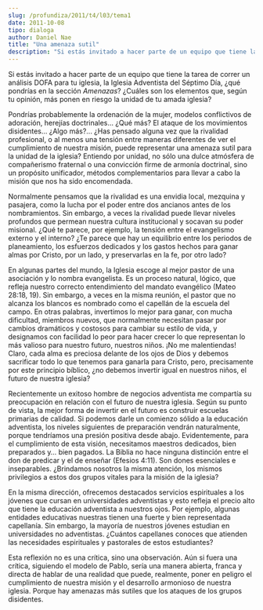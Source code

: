 ```yaml
---
slug: /profundiza/2011/t4/l03/tema1
date: 2011-10-08
tipo: dialoga
author: Daniel Nae
title: "Una amenaza sutil"
description: "Si estás invitado a hacer parte de un equipo que tiene la tarea de correr un  análisis DOFA para tu iglesia, la Iglesia Adventista del Séptimo Día, ¿qué  pondrías en la sección Amenazas? ¿Cuáles son los elementos que, según tu  opinión, más ponen en riesgo la unidad de tu amad..."
---
```


Si estás invitado a hacer parte de un equipo que tiene la tarea de correr un análisis DOFA para tu iglesia, la Iglesia Adventista del Séptimo Día, ¿qué pondrías en la sección _Amenazas_? ¿Cuáles son los elementos que, según tu opinión, más ponen en riesgo la unidad de tu amada iglesia?

Pondrías probablemente la ordenación de la mujer, modelos conflictivos de adoración, herejías doctrinales… ¿Qué más? El ataque de los movimientos disidentes… ¿Algo más?... ¿Has pensado alguna vez que la rivalidad profesional, o al menos una tensión entre maneras diferentes de ver el cumplimiento de nuestra misión, puede representar una amenaza sutil para la unidad de la iglesia? Entiendo por unidad, no sólo una dulce atmósfera de compañerismo fraternal o una convicción firme de armonía doctrinal, sino un propósito unificador, métodos complementarios para llevar a cabo la misión que nos ha sido encomendada.

Normalmente pensamos que la rivalidad es una envidia local, mezquina y pasajera, como la lucha por el poder entre dos ancianos antes de los nombramientos. Sin embargo, a veces la rivalidad puede llevar niveles profundos que permean nuestra cultura institucional y socavan su poder misional. ¿Qué te parece, por ejemplo, la tensión entre el evangelismo externo y el interno? ¿Te parece que hay un equilibrio entre los periodos de planeamiento, los esfuerzos dedicados y los gastos hechos para ganar almas por Cristo, por un lado, y preservarlas en la fe, por otro lado?

En algunas partes del mundo, la Iglesia escoge al mejor pastor de una asociación y lo nombra evangelista. Es un proceso natural, lógico, que refleja nuestro correcto entendimiento del mandato evangélico (Mateo 28:18, 19). Sin embargo, a veces en la misma reunión, el pastor que no alcanza los blancos es nombrado como el capellán de la escuela del campo. En otras palabras, invertimos lo mejor para ganar, con mucha dificultad, miembros nuevos, que normalmente necesitan pasar por cambios dramáticos y costosos para cambiar su estilo de vida, y designamos con facilidad lo peor para hacer crecer lo que representan lo más valioso para nuestro futuro, nuestros niños. ¡No me malentiendas! Claro, cada alma es preciosa delante de los ojos de Dios y debemos sacrificar todo lo que tenemos para ganarla para Cristo, pero, precisamente por este principio bíblico, ¿no debemos invertir igual en nuestros niños, el futuro de nuestra iglesia?

Recientemente un exitoso hombre de negocios adventista me compartía su preocupación en relación con el futuro de nuestra iglesia. Según su punto de vista, la mejor forma de invertir en el futuro es construir escuelas primarias de calidad. Si podemos darle un comienzo sólido a la educación adventista, los niveles siguientes de preparación vendrán naturalmente, porque tendríamos una presión positiva desde abajo. Evidentemente, para el cumplimiento de esta visión, necesitamos maestros dedicados, bien preparados y… bien pagados. La Biblia no hace ninguna distinción entre el don de predicar y el de enseñar (Efesios 4:11). Son dones esenciales e inseparables. ¿Brindamos nosotros la misma atención, los mismos privilegios a estos dos grupos vitales para la misión de la iglesia?

En la misma dirección, ofrecemos destacados servicios espirituales a los jóvenes que cursan en universidades adventistas y esto refleja el precio alto que tiene la educación adventista a nuestros ojos. Por ejemplo, algunas entidades educativas nuestras tienen una fuerte y bien representada capellanía. Sin embargo, la mayoría de nuestros jóvenes estudian en universidades no adventistas. ¿Cuántos capellanes conoces que atienden las necesidades espirituales y pastorales de estos estudiantes?

Esta reflexión no es una crítica, sino una observación. Aún si fuera una crítica, siguiendo el modelo de Pablo, sería una manera abierta, franca y directa de hablar de una realidad que puede, realmente, poner en peligro el cumplimiento de nuestra misión y el desarrollo armonioso de nuestra iglesia. Porque hay amenazas más sutiles que los ataques de los grupos disidentes.
